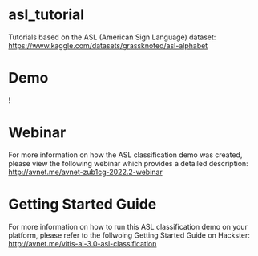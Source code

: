 # asl_tutorial
Tutorials based on the ASL (American Sign Language) dataset:
https://www.kaggle.com/datasets/grassknoted/asl-alphabet

# Demo
! [](avnet-zub1cg-2022.2-asl_classify_dualcam.gif)

# Webinar
For more information on how the ASL classification demo was created, 
please view the following webinar which provides a detailed description:
http://avnet.me/avnet-zub1cg-2022.2-webinar

# Getting Started Guide
For more information on how to run this ASL classification demo on your platform, 
please refer to the follwoing Getting Started Guide on Hackster:
http://avnet.me/vitis-ai-3.0-asl-classification



